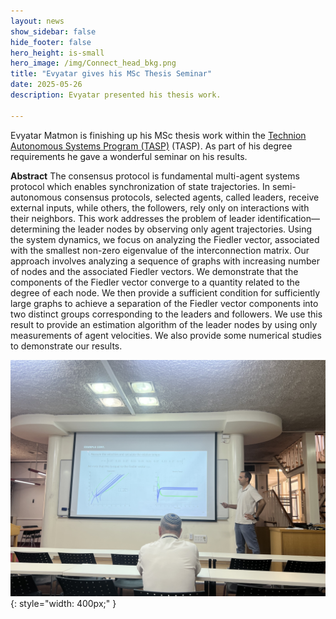 ```yaml
---
layout: news
show_sidebar: false
hide_footer: false
hero_height: is-small
hero_image: /img/Connect_head_bkg.png
title: "Evyatar gives his MSc Thesis Seminar"
date: 2025-05-26
description: Evyatar presented his thesis work.

---
```


Evyatar Matmon is finishing up his MSc thesis work within the [Technion Autonomous Systems Program (TASP)](https://tasp-technion.org/) (TASP).  As part of his degree requirements he gave a wonderful seminar on his results.


**Abstract**
The consensus protocol is fundamental multi-agent systems protocol which enables
synchronization of state trajectories. In semi-autonomous consensus protocols, selected
agents, called leaders, receive external inputs, while others, the followers, rely only on
interactions with their neighbors. This work addresses the problem of leader
identification—determining the leader nodes by observing only agent trajectories. Using
the system dynamics, we focus on analyzing the Fiedler vector, associated with the
smallest non-zero eigenvalue of the interconnection matrix. Our approach involves
analyzing a sequence of graphs with increasing number of nodes and the associated Fiedler
vectors. We demonstrate that the components of the Fiedler vector converge to a quantity
related to the degree of each node. We then provide a sufficient condition for sufficiently
large graphs to achieve a separation of the Fiedler vector components into two distinct
groups corresponding to the leaders and followers. We use this result to provide an
estimation algorithm of the leader nodes by using only measurements of agent velocities.
We also provide some numerical studies to demonstrate our results.

![Evyatar presenting at MSc work](/img/work/Evyatar_MScSemihar.jpg){: style="width: 400px;" }



